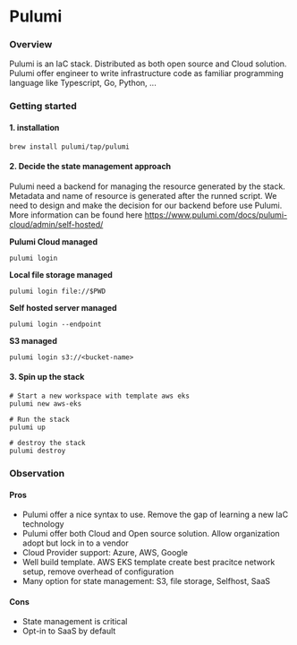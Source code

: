 # Pulumi

### Overview
Pulumi is an IaC stack. Distributed as both open source and Cloud solution. Pulumi offer engineer to write infrastructure code as familiar programming language like Typescript, Go, Python, ...

### Getting started

#### 1. installation

```shell
brew install pulumi/tap/pulumi
```

#### 2. Decide the state management approach

Pulumi need a backend for managing the resource generated by the stack. Metadata and name of resource is generated after the runned script. We need to design and make the decision for our backend before use Pulumi. More information can be found here https://www.pulumi.com/docs/pulumi-cloud/admin/self-hosted/

**Pulumi Cloud managed**

```shell
pulumi login
```

**Local file storage managed**

```shell
pulumi login file://$PWD
```

**Self hosted server managed**

```shell
pulumi login --endpoint
```

**S3 managed**

```shell
pulumi login s3://<bucket-name>
```

#### 3. Spin up the stack

```shell
# Start a new workspace with template aws eks
pulumi new aws-eks

# Run the stack
pulumi up

# destroy the stack
pulumi destroy
```

### Observation

#### Pros
- Pulumi offer a nice syntax to use. Remove the gap of learning a new IaC technology
- Pulumi offer both Cloud and Open source solution. Allow organization adopt but lock in to a vendor
- Cloud Provider support: Azure, AWS, Google
- Well build template. AWS EKS template create best pracitce network setup, remove overhead of configuration
- Many option for state management: S3, file storage, Selfhost, SaaS

#### Cons
- State management is critical
- Opt-in to SaaS by default